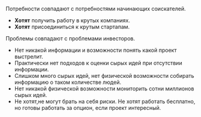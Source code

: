  
Потребности совпадают с потребностями начинающих соискателей.

* **Хотят** получить работу в крутых компаниях.
* **Хотят** присоединиться к крутым стартапам.

Проблемы совпадают с проблемами инвесторов.

* Нет никакой информации и возможности понять какой проект выстрелит. 
* Практически нет подходов к оценки сырых идей при отсутствии информации. 
* Слишком много сырых идей, нет физической возможности собирать информацию о таком количестве людей. 
* Нет никакой физической возможности мониторить сотни миллионов сырых идей.
* Не хотят,не могут брать на себя риски. Не хотят работать бесплатно, но готовы работать за опцион, если проект интересный.

